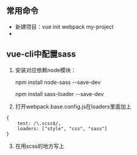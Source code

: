 ## 常用命令
- 新建项目：vue init webpack my-project
- 
## vue-cli中配置sass
1. 安装对应依赖node模块：

    npm install node-sass --save-dev

    npm install sass-loader --save-dev
2. 打开webpack.base.config.js在loaders里面加上
```
{
    test: /\.scss$/,
    loaders: ["style", "css", "sass"]
}
```
3. 在用scss的地方写上

    <style lang="scss" scoped="" type="text/css"></style>
 
